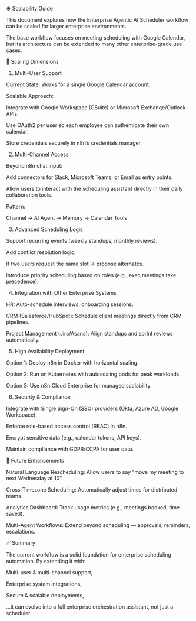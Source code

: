 ⚙️ Scalability Guide

This document explores how the Enterprise Agentic AI Scheduler workflow can be scaled for larger enterprise environments.

The base workflow focuses on meeting scheduling with Google Calendar, but its architecture can be extended to many other enterprise-grade use cases.

🚀 Scaling Dimensions
1. Multi-User Support

Current State: Works for a single Google Calendar account.

Scalable Approach:

Integrate with Google Workspace (GSuite) or Microsoft Exchange/Outlook APIs.

Use OAuth2 per user so each employee can authenticate their own calendar.

Store credentials securely in n8n’s credentials manager.

2. Multi-Channel Access

Beyond n8n chat input:

Add connectors for Slack, Microsoft Teams, or Email as entry points.

Allow users to interact with the scheduling assistant directly in their daily collaboration tools.

Pattern:

Channel → AI Agent → Memory → Calendar Tools

3. Advanced Scheduling Logic

Support recurring events (weekly standups, monthly reviews).

Add conflict resolution logic:

If two users request the same slot → propose alternates.

Introduce priority scheduling based on roles (e.g., exec meetings take precedence).

4. Integration with Other Enterprise Systems

HR: Auto-schedule interviews, onboarding sessions.

CRM (Salesforce/HubSpot): Schedule client meetings directly from CRM pipelines.

Project Management (Jira/Asana): Align standups and sprint reviews automatically.

5. High Availability Deployment

Option 1: Deploy n8n in Docker with horizontal scaling.

Option 2: Run on Kubernetes with autoscaling pods for peak workloads.

Option 3: Use n8n Cloud Enterprise for managed scalability.

6. Security & Compliance

Integrate with Single Sign-On (SSO) providers (Okta, Azure AD, Google Workspace).

Enforce role-based access control (RBAC) in n8n.

Encrypt sensitive data (e.g., calendar tokens, API keys).

Maintain compliance with GDPR/CCPA for user data.

🔮 Future Enhancements

Natural Language Rescheduling: Allow users to say “move my meeting to next Wednesday at 10”.

Cross-Timezone Scheduling: Automatically adjust times for distributed teams.

Analytics Dashboard: Track usage metrics (e.g., meetings booked, time saved).

Multi-Agent Workflows: Extend beyond scheduling — approvals, reminders, escalations.

✅ Summary

The current workflow is a solid foundation for enterprise scheduling automation. By extending it with:

Multi-user & multi-channel support,

Enterprise system integrations,

Secure & scalable deployments,

…it can evolve into a full enterprise orchestration assistant, not just a scheduler.